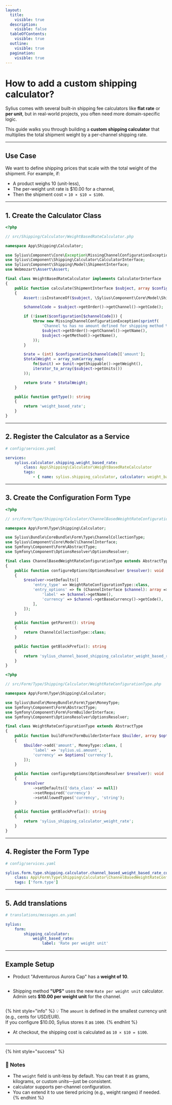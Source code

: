 ```yaml
---
layout:
  title:
    visible: true
  description:
    visible: false
  tableOfContents:
    visible: true
  outline:
    visible: true
  pagination:
    visible: true
---
```


# How to add a custom shipping calculator?

Sylius comes with several built-in shipping fee calculators like **flat rate** or **per unit**, but in real-world projects, you often need more domain-specific logic.

This guide walks you through building a **custom shipping calculator** that multiplies the total shipment weight by a per-channel shipping rate.

***

## Use Case

We want to define shipping prices that scale with the total weight of the shipment. For example, if:

* A product weighs 10 (unit-less),
* The per-weight unit rate is $10.00 for a channel,
* Then the shipment cost = `10 × $10 = $100`.

***

## 1. **Create the Calculator Class**

```php
<?php

// src/Shipping/Calculator/WeightBasedRateCalculator.php

namespace App\Shipping\Calculator;

use Sylius\Component\Core\Exception\MissingChannelConfigurationException;
use Sylius\Component\Shipping\Calculator\CalculatorInterface;
use Sylius\Component\Shipping\Model\ShipmentInterface;
use Webmozart\Assert\Assert;

final class WeightBasedRateCalculator implements CalculatorInterface
{
    public function calculate(ShipmentInterface $subject, array $configuration): int
    {
        Assert::isInstanceOf($subject, \Sylius\Component\Core\Model\ShipmentInterface::class);

        $channelCode = $subject->getOrder()->getChannel()->getCode();

        if (!isset($configuration[$channelCode])) {
            throw new MissingChannelConfigurationException(sprintf(
                'Channel %s has no amount defined for shipping method %s',
                $subject->getOrder()->getChannel()->getName(),
                $subject->getMethod()->getName(),
            ));
        }

        $rate = (int) $configuration[$channelCode]['amount'];
        $totalWeight = array_sum(array_map(
            fn($unit) => $unit->getShippable()->getWeight(),
            iterator_to_array($subject->getUnits())
        ));

        return $rate * $totalWeight;
    }

    public function getType(): string
    {
        return 'weight_based_rate';
    }
}
```

***

## 2. **Register the Calculator as a Service**

```yaml
# config/services.yaml

services:
    sylius.calculator.shipping.weight_based_rate:
        class: App\Shipping\Calculator\WeightBasedRateCalculator
        tags:
            - { name: sylius.shipping_calculator, calculator: weight_based_rate, form_type: App\Form\Type\Shipping\Calculator\ChannelBasedWeightRateConfigurationType, label: sylius.form.shipping_calculator.weight_based_rate.label }
```

***

## 3. **Create the Configuration Form Type**

```php
<?php

// src/Form/Type/Shipping/Calculator/ChannelBasedWeightRateConfigurationType.php

namespace App\Form\Type\Shipping\Calculator;

use Sylius\Bundle\CoreBundle\Form\Type\ChannelCollectionType;
use Sylius\Component\Core\Model\ChannelInterface;
use Symfony\Component\Form\AbstractType;
use Symfony\Component\OptionsResolver\OptionsResolver;

final class ChannelBasedWeightRateConfigurationType extends AbstractType
{
    public function configureOptions(OptionsResolver $resolver): void
    {
        $resolver->setDefaults([
            'entry_type' => WeightRateConfigurationType::class,
            'entry_options' => fn (ChannelInterface $channel): array => [
                'label' => $channel->getName(),
                'currency' => $channel->getBaseCurrency()->getCode(),
            ],
        ]);
    }

    public function getParent(): string
    {
        return ChannelCollectionType::class;
    }

    public function getBlockPrefix(): string
    {
        return 'sylius_channel_based_shipping_calculator_weight_based_rate';
    }
}
```

```php
<?php

// src/Form/Type/Shipping/Calculator/WeightRateConfigurationType.php

namespace App\Form\Type\Shipping\Calculator;

use Sylius\Bundle\MoneyBundle\Form\Type\MoneyType;
use Symfony\Component\Form\AbstractType;
use Symfony\Component\Form\FormBuilderInterface;
use Symfony\Component\OptionsResolver\OptionsResolver;

final class WeightRateConfigurationType extends AbstractType
{
    public function buildForm(FormBuilderInterface $builder, array $options): void
    {
        $builder->add('amount', MoneyType::class, [
            'label' => 'sylius.ui.amount',
            'currency' => $options['currency'],
        ]);
    }

    public function configureOptions(OptionsResolver $resolver): void
    {
        $resolver
            ->setDefaults(['data_class' => null])
            ->setRequired('currency')
            ->setAllowedTypes('currency', 'string');
    }

    public function getBlockPrefix(): string
    {
        return 'sylius_shipping_calculator_weight_rate';
    }
}
```

***

## 4. **Register the Form Type**

```yaml
# config/services.yaml

sylius.form.type.shipping.calculator.channel_based_weight_based_rate_configuration:
    class: App\Form\Type\Shipping\Calculator\ChannelBasedWeightRateConfigurationType
    tags: ['form.type']
```

***

## 5. **Add translations**

```yaml
# translations/messages.en.yaml

sylius:
    form:
        shipping_calculator:
            weight_based_rate:
                label: 'Rate per weight unit'
```

***

## Example Setup

* Product "Adventurous Aurora Cap" has a **weight of 10**.

<figure><img src="../.gitbook/assets/image (1).png" alt=""><figcaption></figcaption></figure>

* Shipping method **"UPS"** uses the new `Rate per weight unit` calculator. \
  Admin sets **$10.00 per weight unit** for the channel.

<figure><img src="../.gitbook/assets/image (4).png" alt=""><figcaption></figcaption></figure>

{% hint style="info" %}
💡 The `amount` is defined in the smallest currency unit (e.g., cents for USD/EUR).\
If you configure $10.00, Sylius stores it as `1000`.
{% endhint %}

* At checkout, the shipping cost is calculated as `10 × $10 = $100`.

<figure><img src="../.gitbook/assets/image (3).png" alt=""><figcaption></figcaption></figure>

***

{% hint style="success" %}
### 🧠 Notes

* The `weight` field is unit-less by default. You can treat it as grams, kilograms, or custom units—just be consistent.
* calculator supports per-channel configuration.
* You can extend it to use tiered pricing (e.g., weight ranges) if needed.
{% endhint %}
